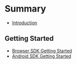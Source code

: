 # Summary

* [Introduction](../en-1.md)

## Getting Started

* [Browser SDK Getting Started](https://github.com/RemoteMonster/documents/tree/0ebb08f17e886fb4ff009b9834efd231a37bee56/src/en/Browser%20SDK%20-%20Getting%20Started.md)
* [Android SDK Getting Started](https://github.com/RemoteMonster/documents/tree/0ebb08f17e886fb4ff009b9834efd231a37bee56/src/en/Android%20SDK%20-%20Getting%20Started.md)


